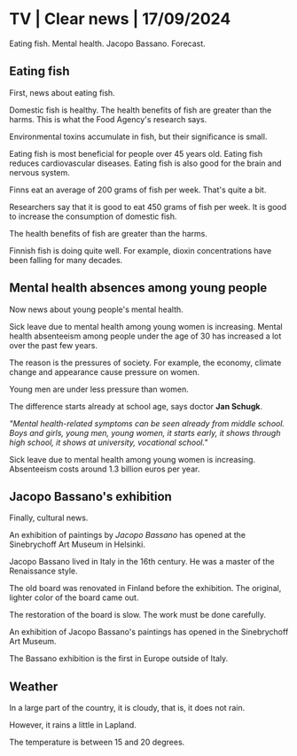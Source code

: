 # TV \| Clear news \| 17/09/2024

Eating fish. Mental health. Jacopo Bassano. Forecast.

## Eating fish

First, news about eating fish.

Domestic fish is healthy. The health benefits of fish are greater than the harms. This is what the Food Agency's research says.

Environmental toxins accumulate in fish, but their significance is small.

Eating fish is most beneficial for people over 45 years old. Eating fish reduces cardiovascular diseases. Eating fish is also good for the brain and nervous system.

Finns eat an average of 200 grams of fish per week. That's quite a bit.

Researchers say that it is good to eat 450 grams of fish per week. It is good to increase the consumption of domestic fish.

The health benefits of fish are greater than the harms.

Finnish fish is doing quite well. For example, dioxin concentrations have been falling for many decades.

## Mental health absences among young people

Now news about young people's mental health.

Sick leave due to mental health among young women is increasing. Mental health absenteeism among people under the age of 30 has increased a lot over the past few years.

The reason is the pressures of society. For example, the economy, climate change and appearance cause pressure on women.

Young men are under less pressure than women.

The difference starts already at school age, says doctor **Jan Schugk**.

*"Mental health-related symptoms can be seen already from middle school. Boys and girls, young men, young women, it starts early, it shows through high school, it shows at university, vocational school."*

Sick leave due to mental health among young women is increasing. Absenteeism costs around 1.3 billion euros per year.

## Jacopo Bassano's exhibition

Finally, cultural news.

An exhibition of paintings by *Jacopo Bassano* has opened at the Sinebrychoff Art Museum in Helsinki.

Jacopo Bassano lived in Italy in the 16th century. He was a master of the Renaissance style.

The old board was renovated in Finland before the exhibition. The original, lighter color of the board came out.

The restoration of the board is slow. The work must be done carefully.

An exhibition of Jacopo Bassano's paintings has opened in the Sinebrychoff Art Museum.

The Bassano exhibition is the first in Europe outside of Italy.

## Weather

In a large part of the country, it is cloudy, that is, it does not rain.

However, it rains a little in Lapland.

The temperature is between 15 and 20 degrees.

